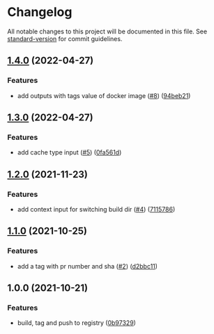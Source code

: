 # Changelog

All notable changes to this project will be documented in this file. See [standard-version](https://github.com/conventional-changelog/standard-version) for commit guidelines.

## [1.4.0](https://github.com/cresh-io/action-docker-image-build-tag-push/compare/v1.3.0...v1.4.0) (2022-04-27)


### Features

* add outputs with tags value of docker image ([#8](https://github.com/cresh-io/action-docker-image-build-tag-push/issues/8)) ([94beb21](https://github.com/cresh-io/action-docker-image-build-tag-push/commit/94beb210da9ff65882b3e480114518db83cfb62d))

## [1.3.0](https://github.com/cresh-io/action-docker-image-build-tag-push/compare/v1.2.0...v1.3.0) (2022-04-27)


### Features

* add cache type input ([#5](https://github.com/cresh-io/action-docker-image-build-tag-push/issues/5)) ([0fa561d](https://github.com/cresh-io/action-docker-image-build-tag-push/commit/0fa561dc37f10ef84a655792f65c8638e9306b1b))

## [1.2.0](https://github.com/cresh-io/action-docker-image-build-tag-push/compare/v1.1.0...v1.2.0) (2021-11-23)


### Features

* add context input for switching build dir ([#4](https://github.com/cresh-io/action-docker-image-build-tag-push/issues/4)) ([7115786](https://github.com/cresh-io/action-docker-image-build-tag-push/commit/711578607edc7c096d6aea0745a7762ac4d6e71a))

## [1.1.0](https://github.com/cresh-io/action-docker-image-build-tag-push/compare/v1.0.0...v1.1.0) (2021-10-25)


### Features

* add a tag with pr number and sha ([#2](https://github.com/cresh-io/action-docker-image-build-tag-push/issues/2)) ([d2bbc11](https://github.com/cresh-io/action-docker-image-build-tag-push/commit/d2bbc1186089f940b43b9ffdb984886c20b9ad86))

## 1.0.0 (2021-10-21)


### Features

* build, tag and push to registry ([0b97329](https://github.com/cresh-io/action-docker-image-build-tag-push/commit/0b97329903b9f3cbb62c040fe00ca7502f44b443))
